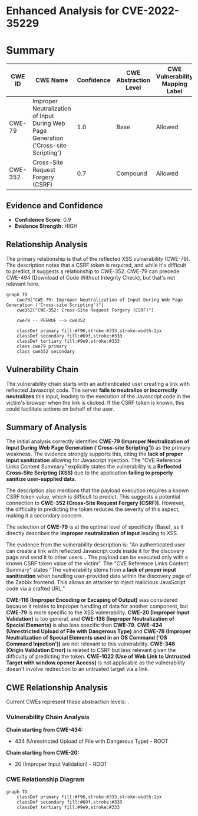# Enhanced Analysis for CVE-2022-35229

# Summary
| CWE ID | CWE Name | Confidence | CWE Abstraction Level | CWE Vulnerability Mapping Label | CWE-Vulnerability Mapping Notes |
|---|---|---|---|---|---|
| CWE-79 | Improper Neutralization of Input During Web Page Generation ('Cross-site Scripting') | 1.0 | Base | Allowed | Primary CWE |
| CWE-352 | Cross-Site Request Forgery (CSRF) | 0.7 | Compound | Allowed | Secondary CWE |

## Evidence and Confidence

*   **Confidence Score:** 0.9
*   **Evidence Strength:** HIGH

## Relationship Analysis
The primary relationship is that of the reflected XSS vulnerability (CWE-79). The description notes that a CSRF token is required, and while it's difficult to predict, it suggests a relationship to CWE-352. CWE-79 can precede CWE-494 (Download of Code Without Integrity Check), but that's not relevant here.

```mermaid
graph TD
    cwe79["CWE-79: Improper Neutralization of Input During Web Page Generation ('Cross-site Scripting')"]
    cwe352["CWE-352: Cross-Site Request Forgery (CSRF)"]
    
    cwe79 -- PEEROF --> cwe352

    classDef primary fill:#f96,stroke:#333,stroke-width:2px
    classDef secondary fill:#69f,stroke:#333
    classDef tertiary fill:#9e9,stroke:#333
    class cwe79 primary
    class cwe352 secondary
```

## Vulnerability Chain
The vulnerability chain starts with an authenticated user creating a link with reflected Javascript code. The server **fails to neutralize or incorrectly neutralizes** this input, leading to the execution of the Javascript code in the victim's browser when the link is clicked. If the CSRF token is known, this could facilitate actions on behalf of the user.

## Summary of Analysis
The initial analysis correctly identifies **CWE-79 (Improper Neutralization of Input During Web Page Generation ('Cross-site Scripting'))** as the primary weakness. The evidence strongly supports this, citing the **lack of proper input sanitization** allowing for Javascript injection. The "CVE Reference Links Content Summary" explicitly states the vulnerability is a **Reflected Cross-Site Scripting (XSS)** due to the application **failing to properly sanitize user-supplied data**.

The description also mentions that the payload execution requires a known CSRF token value, which is difficult to predict. This suggests a potential connection to **CWE-352 (Cross-Site Request Forgery (CSRF))**. However, the difficulty in predicting the token reduces the severity of this aspect, making it a secondary concern.

The selection of **CWE-79** is at the optimal level of specificity (Base), as it directly describes the **improper neutralization of input** leading to XSS.

The evidence from the vulnerability description is: "An authenticated user can create a link with reflected Javascript code inside it for the discovery page and send it to other users... The payload can be executed only with a known CSRF token value of the victim".
The "CVE Reference Links Content Summary" states "The vulnerability stems from a **lack of proper input sanitization** when handling user-provided data within the discovery page of the Zabbix frontend. This allows an attacker to inject malicious JavaScript code via a crafted URL."

**CWE-116 (Improper Encoding or Escaping of Output)** was considered because it relates to improper handling of data for another component, but **CWE-79** is more specific to the XSS vulnerability. **CWE-20 (Improper Input Validation)** is too general, and **CWE-138 (Improper Neutralization of Special Elements)** is also less specific than **CWE-79**. **CWE-434 (Unrestricted Upload of File with Dangerous Type)** and **CWE-78 (Improper Neutralization of Special Elements used in an OS Command ('OS Command Injection'))** are not relevant to this vulnerability. **CWE-346 (Origin Validation Error)** is related to CSRF but less relevant given the difficulty of predicting the token. **CWE-1022 (Use of Web Link to Untrusted Target with window.opener Access)** is not applicable as the vulnerability doesn't involve redirection to an untrusted target via a link.


## CWE Relationship Analysis

Current CWEs represent these abstraction levels: .


### Vulnerability Chain Analysis

**Chain starting from CWE-434:**
- 434 (Unrestricted Upload of File with Dangerous Type) - ROOT


**Chain starting from CWE-20:**
- 20 (Improper Input Validation) - ROOT



### CWE Relationship Diagram

```mermaid
graph TD
    classDef primary fill:#f96,stroke:#333,stroke-width:2px
    classDef secondary fill:#69f,stroke:#333
    classDef tertiary fill:#9e9,stroke:#333
```
